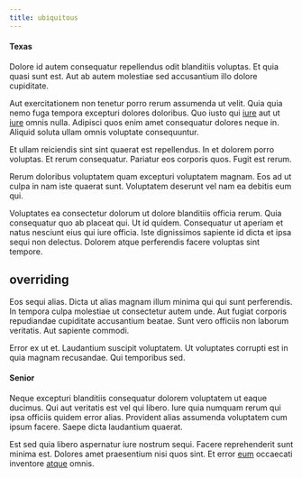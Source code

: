 ```yaml
---
title: ubiquitous
---
```


#### Texas

Dolore id autem consequatur repellendus odit blanditiis voluptas. Et quia quasi sunt est. Aut ab autem molestiae sed accusantium illo dolore cupiditate.

Aut exercitationem non tenetur porro rerum assumenda ut velit. Quia quia nemo fuga tempora excepturi dolores doloribus. Quo iusto qui [iure](/dolore/odio/dignissimos/ut/invoice_envisioneer.md) aut ut [iure](/dolore/odio/dignissimos/odio/buckinghamshire_vertical_investment_account.md) omnis nulla. Adipisci quos enim amet consequatur dolores neque in. Aliquid soluta ullam omnis voluptate consequuntur.

Et ullam reiciendis sint sint quaerat est repellendus. In et dolorem porro voluptas. Et rerum consequatur. Pariatur eos corporis quos. Fugit est rerum.

Rerum doloribus voluptatem quam excepturi voluptatem magnam. Eos ad ut culpa in nam iste quaerat sunt. Voluptatem deserunt vel nam ea debitis eum qui.

Voluptates ea consectetur dolorum ut dolore blanditiis officia rerum. Quia consequatur quo ab placeat qui. Ut id quidem. Consequatur ut aperiam et natus nesciunt eius qui iure officia. Iste dignissimos sapiente id dicta et ipsa sequi non delectus. Dolorem atque perferendis facere voluptas sint tempore.

## overriding

Eos sequi alias. Dicta ut alias magnam illum minima qui qui sunt perferendis. In tempora culpa molestiae ut consectetur autem unde. Aut fugiat corporis repudiandae cupiditate accusantium beatae. Sunt vero officiis non laborum veritatis. Aut sapiente commodi.

Error ex ut et. Laudantium suscipit voluptatem. Ut voluptates corrupti est in quia magnam recusandae. Qui temporibus sed.

#### Senior

Neque excepturi blanditiis consequatur dolorem voluptatem ut eaque ducimus. Qui aut veritatis est vel qui libero. Iure quia numquam rerum qui ipsa officiis quidem error alias. Provident alias assumenda voluptatem cum ipsum facere. Saepe dicta laudantium quaerat.

Est sed quia libero aspernatur iure nostrum sequi. Facere reprehenderit sunt minima est. Dolores amet praesentium nisi quos sint. Et error [eum](/eos/est/autem/baby_&_industrial_model.md) occaecati inventore [atque](/dolore/odio/dignissimos/nemo/tools_&_music.md) omnis.
